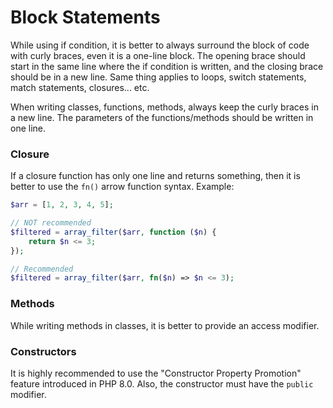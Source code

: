 # Block Statements

While using if condition, it is better to always surround the block of code with curly braces, even it is a one-line block. The opening brace should start in the same line where the if condition is written, and the closing brace should be in a new line. 
Same thing applies to loops, switch statements, match statements, closures... etc.

When writing classes, functions, methods, always keep the curly braces in a new line. The parameters of the functions/methods should be written in one line.

### Closure

If a closure function has only one line and returns something, then it is better to use the `fn()` arrow function syntax. Example:

```php
$arr = [1, 2, 3, 4, 5];

// NOT recommended
$filtered = array_filter($arr, function ($n) {
    return $n <= 3;
});

// Recommended
$filtered = array_filter($arr, fn($n) => $n <= 3);
```

### Methods

While writing methods in classes, it is better to provide an access modifier.

### Constructors

It is highly recommended to use the "Constructor Property Promotion" feature introduced in PHP 8.0. Also, the constructor must have the `public` modifier.